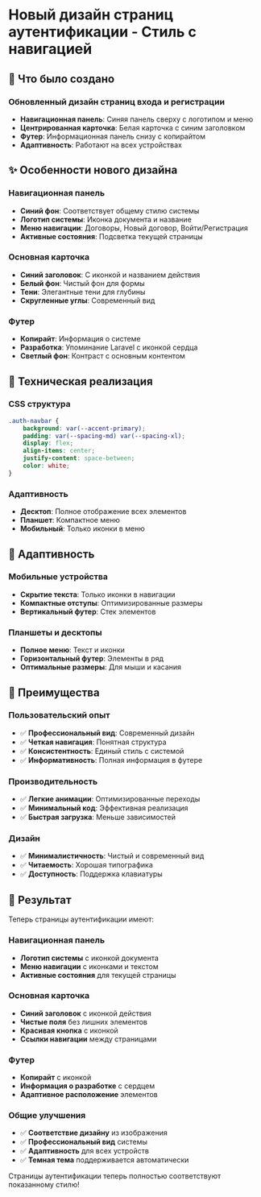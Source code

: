 # Новый дизайн страниц аутентификации - Стиль с навигацией

## 🎨 Что было создано

### Обновленный дизайн страниц входа и регистрации
- **Навигационная панель**: Синяя панель сверху с логотипом и меню
- **Центрированная карточка**: Белая карточка с синим заголовком
- **Футер**: Информационная панель снизу с копирайтом
- **Адаптивность**: Работают на всех устройствах

## ✨ Особенности нового дизайна

### Навигационная панель
- **Синий фон**: Соответствует общему стилю системы
- **Логотип системы**: Иконка документа и название
- **Меню навигации**: Договоры, Новый договор, Войти/Регистрация
- **Активные состояния**: Подсветка текущей страницы

### Основная карточка
- **Синий заголовок**: С иконкой и названием действия
- **Белый фон**: Чистый фон для формы
- **Тени**: Элегантные тени для глубины
- **Скругленные углы**: Современный вид

### Футер
- **Копирайт**: Информация о системе
- **Разработка**: Упоминание Laravel с иконкой сердца
- **Светлый фон**: Контраст с основным контентом

## 🔧 Техническая реализация

### CSS структура
```css
.auth-navbar {
    background: var(--accent-primary);
    padding: var(--spacing-md) var(--spacing-xl);
    display: flex;
    align-items: center;
    justify-content: space-between;
    color: white;
}
```

### Адаптивность
- **Десктоп**: Полное отображение всех элементов
- **Планшет**: Компактное меню
- **Мобильный**: Только иконки в меню

## 📱 Адаптивность

### Мобильные устройства
- **Скрытие текста**: Только иконки в навигации
- **Компактные отступы**: Оптимизированные размеры
- **Вертикальный футер**: Стек элементов

### Планшеты и десктопы
- **Полное меню**: Текст и иконки
- **Горизонтальный футер**: Элементы в ряд
- **Оптимальные размеры**: Для мыши и касания

## 🎯 Преимущества

### Пользовательский опыт
- ✅ **Профессиональный вид**: Современный дизайн
- ✅ **Четкая навигация**: Понятная структура
- ✅ **Консистентность**: Единый стиль с системой
- ✅ **Информативность**: Полная информация в футере

### Производительность
- ✅ **Легкие анимации**: Оптимизированные переходы
- ✅ **Минимальный код**: Эффективная реализация
- ✅ **Быстрая загрузка**: Меньше зависимостей

### Дизайн
- ✅ **Минималистичность**: Чистый и современный вид
- ✅ **Читаемость**: Хорошая типографика
- ✅ **Доступность**: Поддержка клавиатуры

## 🚀 Результат

Теперь страницы аутентификации имеют:

### Навигационная панель
- **Логотип системы** с иконкой документа
- **Меню навигации** с иконками и текстом
- **Активные состояния** для текущей страницы

### Основная карточка
- **Синий заголовок** с иконкой действия
- **Чистые поля** без лишних элементов
- **Красивая кнопка** с иконкой
- **Ссылки навигации** между страницами

### Футер
- **Копирайт** с иконкой
- **Информация о разработке** с сердцем
- **Адаптивное расположение** элементов

### Общие улучшения
- ✅ **Соответствие дизайну** из изображения
- ✅ **Профессиональный вид** системы
- ✅ **Адаптивность** для всех устройств
- ✅ **Темная тема** поддерживается автоматически

Страницы аутентификации теперь полностью соответствуют показанному стилю! 